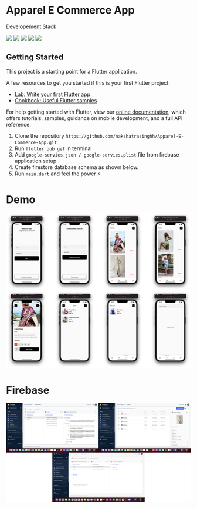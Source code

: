 # Apparel E Commerce App

Developement Stack 

![](https://img.shields.io/badge/Dart-0175C2?style=for-the-badge&logo=dart&logoColor=white)
![](https://img.shields.io/badge/Flutter-02569B?style=for-the-badge&logo=flutter&logoColor=white)
![](https://img.shields.io/badge/Figma-F24E1E?style=for-the-badge&logo=figma&logoColor=white)
![](https://img.shields.io/badge/Google_Cloud-4285F4?style=for-the-badge&logo=google-cloud&logoColor=white)
![](https://img.shields.io/badge/firebase-ffca28?style=for-the-badge&logo=firebase&logoColor=black)

## Getting Started

This project is a starting point for a Flutter application.

A few resources to get you started if this is your first Flutter project:

- [Lab: Write your first Flutter app](https://flutter.dev/docs/get-started/codelab)
- [Cookbook: Useful Flutter samples](https://flutter.dev/docs/cookbook)

For help getting started with Flutter, view our
[online documentation](https://flutter.dev/docs), which offers tutorials,
samples, guidance on mobile development, and a full API reference.

1. Clone the repository `https://github.com/nakshatrasinghh/Apparel-E-Commerce-App.git`
2. Run `flutter pub get` in terminal
3. Add `google-servies.json / google-servies.plist` file from firebase application setup
4. Create firestore database schema as shown below.
5. Run `main.dart` and feel the power ⚡️

# Demo

<p align="center">
<img title="UI/UX iOS" src="assets/readme/ui.jpg"></img>

# Firebase
<p align="center">
<img title="UI/UX iOS" src="assets/readme/firebase.png">  

